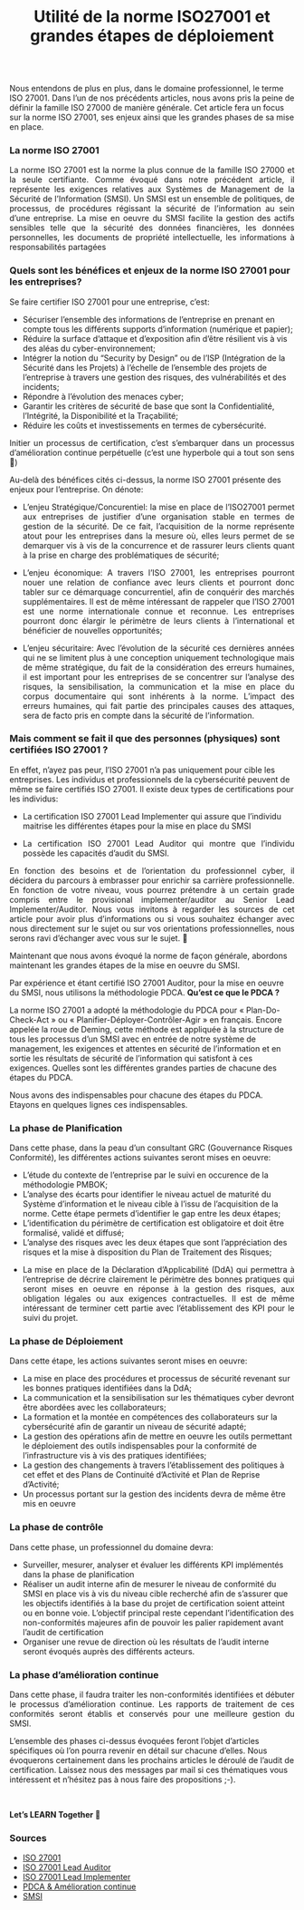 <div align="center">

<h1><strong>Utilité de la norme ISO27001 et grandes étapes de déploiement</strong></h1>

</div>
<br/>
<br/>

<p align="justify">

Nous entendons de plus en plus, dans le domaine professionnel, le terme ISO 27001. Dans l’un de nos précédents articles, nous avons pris la peine de définir la famille ISO 27000 de manière générale. Cet article fera un focus sur la norme ISO 27001, ses enjeux ainsi que les grandes phases de sa mise en place.
</p>

### La norme ISO 27001

<p align="justify">
La norme ISO 27001 est la norme la plus connue de la famille ISO 27000 et la seule certifiante. Comme évoqué dans notre précédent article, il représente les exigences relatives aux Systèmes de Management de la Sécurité de l’Information (SMSI). Un SMSI est un ensemble de politiques, de processus, de procédures régissant la sécurité de l’information au sein d’une entreprise. La mise en oeuvre du SMSI facilite la gestion des actifs sensibles telle que la sécurité des données financières, les données personnelles, les documents de propriété intellectuelle, les informations à responsabilités partagées 
</p>

  
### Quels sont les bénéfices et enjeux de la norme ISO 27001 pour les entreprises?

Se faire certifier ISO 27001 pour une entreprise, c’est:
- Sécuriser l’ensemble des informations de l’entreprise en prenant en compte tous les différents supports d’information (numérique et papier);
- Réduire la surface d’attaque et d’exposition afin d’être résilient vis à vis des aléas du cyber-environnement;
- Intégrer la notion du “Security by Design” ou de l’ISP (Intégration de la Sécurité dans les Projets) à l’échelle de l’ensemble des projets de l’entreprise à travers une gestion des risques, des vulnérabilités et des incidents;
- Répondre à l’évolution des menaces cyber;
- Garantir les critères de sécurité de base que sont la Confidentialité, l’Intégrité, la Disponibilité et la Traçabilité;
- Réduire les coûts et investissements en termes de cybersécurité.

<p align="justify">
Initier un processus de certification, c’est s’embarquer dans un processus d’amélioration continue perpétuelle (c’est une hyperbole qui a tout son sens 🙂)

Au-delà des bénéfices cités ci-dessus, la norme ISO 27001 présente des enjeux pour l’entreprise. On dénote:
</p>

- <p align="justify">L’enjeu Stratégique/Concurentiel: la mise en place de l’ISO27001 permet aux entreprises de justifier d’une organisation stable en termes de gestion de la sécurité. De ce fait, l’acquisition de la norme représente atout pour les entreprises dans la mesure où, elles leurs permet de se demarquer vis à vis de la concurrence et de rassurer leurs clients quant à la prise en charge des problématiques de sécurité;</p>

- <p align="justify">L’enjeu économique: A travers l’ISO 27001, les entreprises pourront nouer une relation de confiance avec leurs clients et pourront donc tabler sur ce démarquage concurrentiel, afin de conquérir des marchés supplémentaires. Il est de même intéressant de rappeler que l’ISO 27001 est une norme internationale connue et reconnue. Les entreprises pourront donc élargir le périmètre de leurs clients à l’international et bénéficier de nouvelles opportunités;</p>

- <p align="justify">L’enjeu sécuritaire: Avec l’évolution de la sécurité ces dernières années qui ne se limitent plus à une conception uniquement technologique mais de même stratégique, du fait de la considération des erreurs humaines, il est important pour les entreprises de se concentrer sur l’analyse des risques, la sensibilisation, la communication et la mise en place du corpus documentaire qui sont inhérents à la norme. L’impact des erreurs humaines, qui fait partie des principales causes des attaques, sera de facto pris en compte dans la sécurité de l’information.</p>

### Mais comment se fait il que des personnes (physiques) sont certifiées ISO 27001 ?

En effet, n’ayez pas peur, l’ISO 27001 n’a pas uniquement pour cible les entreprises. Les individus et professionnels de la cybersécurité peuvent de même se faire certifiés ISO 27001. Il existe deux types de certifications pour les individus:
- La certification ISO 27001 Lead Implementer qui assure que l’individu maitrise les différentes étapes pour la mise en place du SMSI
- <p align="justify">La certification ISO 27001 Lead Auditor qui montre que l’individu possède les capacités d’audit du SMSI. </p>

<p align="justify">En fonction des besoins et de l’orientation du professionnel cyber, il décidera du parcours à embrasser pour enrichir sa carrière professionnelle. En fonction de votre niveau, vous pourrez prétendre à un certain grade compris entre le provisional implementer/auditor au Senior Lead Implementer/Auditor. Nous vous invitons à regarder les sources de cet article pour avoir plus d’informations ou si vous souhaitez échanger avec nous directement sur le sujet ou sur vos orientations professionnelles, nous serons ravi d’échanger avec vous sur le sujet. 🙂

Maintenant que nous avons évoqué la norme de façon générale, abordons maintenant les grandes étapes de la mise en oeuvre du SMSI.

Par expérience et étant certifié ISO 27001 Auditor, pour la mise en oeuvre du SMSI, nous utilisons la méthodologie PDCA. <strong>Qu’est ce que le PDCA ?</strong>
<br/>

La norme ISO 27001 a adopté la méthodologie du PDCA pour « Plan-Do-Check-Act » ou « Planifier-Déployer-Contrôler-Agir » en français. Encore appelée la roue de Deming, cette méthode est appliquée à la structure de tous les processus d’un SMSI avec en entrée de notre système de management, les exigences et attentes en sécurité de l’information et en sortie les résultats de sécurité de l’information qui satisfont à ces exigences. Quelles sont les différentes grandes parties de chacune des étapes du PDCA.

Nous avons des indispensables pour chacune des étapes du PDCA. Etayons en quelques lignes ces indispensables.
  
</p>

### La phase de Planification

Dans cette phase, dans la peau d’un consultant GRC (Gouvernance Risques Conformité), les différentes actions suivantes seront mises en oeuvre:
- L’étude du contexte de l’entreprise par le suivi en occurence de la méthodologie PMBOK;
- L’analyse des écarts pour identifier le niveau actuel de maturité du Système d’information et le niveau cible à l’issu de l’acquisition de la norme. Cette étape permets d’identifier le gap entre les deux étapes;
- L’identification du périmètre de certification est obligatoire et doit être formalisé, validé et diffusé;
- L’analyse des risques avec les deux étapes que sont l’appréciation des risques et la mise à disposition du Plan de Traitement des Risques;
- <p align="justify">La mise en place de la Déclaration d’Applicabilité (DdA) qui permettra à l’entreprise de décrire clairement le périmètre des bonnes pratiques qui seront mises en oeuvre en réponse à la gestion des risques, aux obligation légales ou aux exigences contractuelles. Il est de même intéressant de terminer cett partie avec l’établissement des KPI pour le suivi du projet.</p>

### La phase de Déploiement

Dans cette étape, les actions suivantes seront mises en oeuvre:
- La mise en place des procédures et processus de sécurité revenant sur les bonnes pratiques identifiées dans la DdA;
- La communication et la sensibilisation sur les thématiques cyber devront être abordées avec les collaborateurs;
- La formation et la montée en compétences des collaborateurs sur la cybersécurité afin de garantir un niveau de sécurité adapté;
- La gestion des opérations afin de mettre en oeuvre les outils permettant le déploiement des outils indispensables pour la conformité de l’infrastructure vis à vis des pratiques identifiées;
- La gestion des changements à travers l’établissement des politiques à cet effet et des Plans de Continuité d’Activité et Plan de Reprise d’Activité;
- Un processus portant sur la gestion des incidents devra de même être mis en oeuvre

### La phase de contrôle

Dans cette phase, un professionnel du domaine devra:
- Surveiller, mesurer, analyser et évaluer les différents KPI implémentés dans la phase de planification
- Réaliser un audit interne afin de mesurer le niveau de conformité du SMSI en place vis à vis du niveau cible recherché afin de s’assurer que les objectifs identifiés à la base du projet de certification soient atteint ou en bonne voie. L’objectif principal reste cependant l’identification des non-conformités majeures afin de pouvoir les palier rapidement avant l’audit de certification
- Organiser une revue de direction où les résultats de l’audit interne seront évoqués auprès des différents acteurs.

### La phase d’amélioration continue

<p align="justify"> Dans cette phase, il faudra traiter les non-conformités identifiées et débuter le processus d’amélioration continue. Les rapports de traitement de ces conformités seront établis et conservés pour une meilleure gestion du SMSI.

L’ensemble des phases ci-dessus évoquées feront l’objet d’articles spécifiques où l’on pourra revenir en détail sur chacune d’elles. Nous évoquerons certainement dans les prochains articles le déroulé de l’audit de certification. Laissez nous des messages par mail si ces thématiques vous intéressent et n’hésitez pas à nous faire des propositions ;-).
  
  <br/>

<strong>Let’s LEARN Together 🙂</strong>

</p>

### Sources

- [ISO 27001](https://www.iso.org/fr/isoiec-27001-information-security.html)
- [ISO 27001 Lead Auditor](https://pecb.com/fr/education-and-certification-for-individuals/iso-iec-27001/iso-iec-27001-lead-auditor)
- [ISO 27001 Lead Implementer](https://pecb.com/fr/education-and-certification-for-individuals/iso-iec-27001/iso-iec-27001-lead-implementer)
- [PDCA & Amélioration continue](https://www.researchgate.net/figure/Le-cycle-PDCA-de-la-norme-ISO-27001-Pour-assurer-uneamelioration-continue-il-convient_fig3_291970148)
- [SMSI](https://fr.wikipedia.org/wiki/Syst%C3%A8me_de_management_de_la_s%C3%A9curit%C3%A9_de_l%27information)

